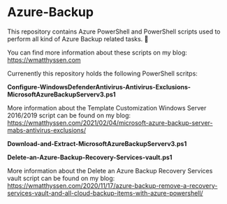 # Azure-Backup

This repository contains Azure PowerShell and PowerShell scripts used to perform all kind of Azure Backup related tasks. 🚀

You can find more information about these scripts on my blog: https://wmatthyssen.com

Currenently this repository holds the following PowerShell scritps:

**Configure-WindowsDefenderAntivirus-Antivirus-Exclusions-MicrosoftAzureBackupServerv3.ps1**

More information about the Template Customization Windows Server 2016/2019 script can be found on my blog: https://wmatthyssen.com/2021/02/04/microsoft-azure-backup-server-mabs-antivirus-exclusions/

**Download-and-Extract-MicrosoftAzureBackupServerv3.ps1**

**Delete-an-Azure-Backup-Recovery-Services-vault.ps1**

More information about the Delete an Azure Backup Recovery Services vault script can be found on my blog: https://wmatthyssen.com/2020/11/17/azure-backup-remove-a-recovery-services-vault-and-all-cloud-backup-items-with-azure-powershell/
